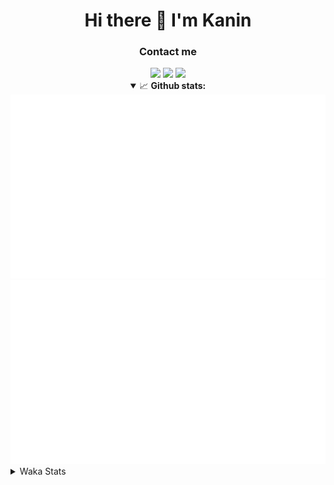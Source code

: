 <div align="center">
 <h1>Hi there 👋 I'm Kanin</h1>
 <h3>Contact me</h3>
 <a href="mailto:im@kanin.dev"><img src="https://img.shields.io/badge/gmail-%23D14836.svg?&style=for-the-badge&logo=gmail&logoColor=white"/></a>
 <a href="https://twitter.com/KaninDev"><img src="https://img.shields.io/badge/twitter-%231DA1F2.svg?&style=for-the-badge&logo=twitter&logoColor=white"/></a>
 <a href="https://www.linkedin.com/in/KaninDev"><img src="https://img.shields.io/badge/linkedin-%230077B5.svg?&style=for-the-badge&logo=linkedin&logoColor=white"/></a>
<details open>
  <summary>📈 <b>Github stats:</b></summary>
  <img src="https://github.com/Kanin/Kanin/blob/master/scripts/GitHubStats/generated/overview.svg"/>
  <img src="https://github.com/Kanin/Kanin/blob/master/scripts/GitHubStats/generated/languages.svg"/>
</details>
</div>

<details>
 <summary>Waka Stats</summary>

<!--START_SECTION:waka-->
![Profile Views](http://img.shields.io/badge/Profile%20Views-3-blue)

![Lines of code](https://img.shields.io/badge/From%20Hello%20World%20I%27ve%20Written-29704%20lines%20of%20code-blue)

**🐱 My Github Data** 

> 🏆 70 Contributions in the Year 2021
 > 
> 📦 34.5 kB Used in Github's Storage 
 > 
> 🚫 Not Opted to Hire
 > 
> 📜 8 Public Repositories 
 > 
> 🔑 5 Private Repositories  
 > 
**I'm an Early 🐤** 

```text
🌞 Morning    92 commits     █████░░░░░░░░░░░░░░░░░░░░   20.35% 
🌆 Daytime    144 commits    ████████░░░░░░░░░░░░░░░░░   31.86% 
🌃 Evening    107 commits    ██████░░░░░░░░░░░░░░░░░░░   23.67% 
🌙 Night      109 commits    ██████░░░░░░░░░░░░░░░░░░░   24.12%

```
📅 **I'm Most Productive on Monday** 

```text
Monday       90 commits     █████░░░░░░░░░░░░░░░░░░░░   19.91% 
Tuesday      48 commits     ██░░░░░░░░░░░░░░░░░░░░░░░   10.62% 
Wednesday    87 commits     ████░░░░░░░░░░░░░░░░░░░░░   19.25% 
Thursday     55 commits     ███░░░░░░░░░░░░░░░░░░░░░░   12.17% 
Friday       47 commits     ██░░░░░░░░░░░░░░░░░░░░░░░   10.4% 
Saturday     50 commits     ██░░░░░░░░░░░░░░░░░░░░░░░   11.06% 
Sunday       75 commits     ████░░░░░░░░░░░░░░░░░░░░░   16.59%

```


📊 **This Week I Spent My Time On** 

```text
⌚︎ Time Zone: America/New_York

💬 Programming Languages: 
Python                   17 hrs 33 mins      █████████████████████░░░░   84.97% 
SCSS                     2 hrs 2 mins        ██░░░░░░░░░░░░░░░░░░░░░░░   9.88% 
YAML                     54 mins             █░░░░░░░░░░░░░░░░░░░░░░░░   4.42% 
SQL                      7 mins              ░░░░░░░░░░░░░░░░░░░░░░░░░   0.58% 
Other                    1 min               ░░░░░░░░░░░░░░░░░░░░░░░░░   0.15%

🔥 Editors: 
PyCharm                  18 hrs 37 mins      ██████████████████████░░░   90.12% 
IntelliJ                 2 hrs 2 mins        ██░░░░░░░░░░░░░░░░░░░░░░░   9.88%

🐱‍💻 Projects: 
CGLS                     18 hrs 6 mins       ██████████████████████░░░   87.58% 
Kanin                    2 hrs 2 mins        ██░░░░░░░░░░░░░░░░░░░░░░░   9.88% 
Naila.py                 31 mins             ░░░░░░░░░░░░░░░░░░░░░░░░░   2.54%

💻 Operating System: 
Linux                    20 hrs 40 mins      █████████████████████████   100.0%

```

**I Mostly Code in Python** 

```text
Python                   20 repos            ███████████████████░░░░░░   76.92% 
JavaScript               3 repos             ███░░░░░░░░░░░░░░░░░░░░░░   11.54% 
Kotlin                   1 repo              █░░░░░░░░░░░░░░░░░░░░░░░░   3.85% 
HTML                     1 repo              █░░░░░░░░░░░░░░░░░░░░░░░░   3.85% 
Java                     1 repo              █░░░░░░░░░░░░░░░░░░░░░░░░   3.85%

```


**Timeline**

![Chart not found](https://raw.githubusercontent.com/Kanin/Kanin/master/charts/bar_graph.png) 


<!--END_SECTION:waka-->
</details>
